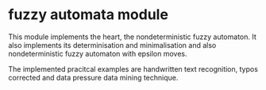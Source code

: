 # fuzzy automata module

This module implements the heart, the nondeterministic fuzzy automaton. It also implements its determinisation and minimalisation and also nondeterministic fuzzy automaton with epsilon moves.

The implemented pracitcal examples are handwritten text recognition, typos corrected and data pressure data mining technique.